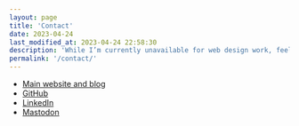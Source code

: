 ```yaml
---
layout: page
title: 'Contact'
date: 2023-04-24
last_modified_at: 2023-04-24 22:58:30
description: 'While I’m currently unavailable for web design work, feel free to connect online.'
permalink: '/contact/'
---
```

- [Main website and blog](https://minutestomidnight.co.uk)
- [GitHub](https://github.com/simonesilvestroni)
- [LinkedIn](https://www.linkedin.com/in/simonesilvestroni/)
- [Mastodon](https://sonomu.club/@m2m)